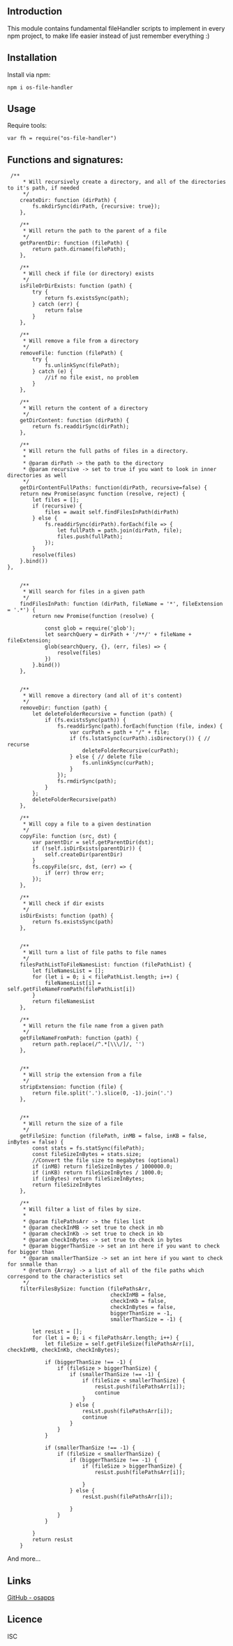 Introduction
------------

This module contains fundamental fileHandler scripts to implement in every npm project, to make life
easier instead of just remember everything :)

## Installation
Install via npm:
    
    npm i os-file-handler


## Usage       
Require tools:
        
    var fh = require("os-file-handler")

## Functions and signatures:

     /**
         * Will recursively create a directory, and all of the directories to it's path, if needed
         */
        createDir: function (dirPath) {
            fs.mkdirSync(dirPath, {recursive: true});
        },
    
        /**
         * Will return the path to the parent of a file
         */
        getParentDir: function (filePath) {
            return path.dirname(filePath);
        },
    
        /**
         * Will check if file (or directory) exists
         */
        isFileOrDirExists: function (path) {
            try {
                return fs.existsSync(path);
            } catch (err) {
                return false
            }
        },
    
        /**
         * Will remove a file from a directory
         */
        removeFile: function (filePath) {
            try {
                fs.unlinkSync(filePath);
            } catch (e) {
                //if no file exist, no problem
            }
        },
    
        /**
         * Will return the content of a directory
         */
        getDirContent: function (dirPath) {
            return fs.readdirSync(dirPath);
        },
    
        /**
         * Will return the full paths of files in a directory.
         *
         * @param dirPath -> the path to the directory
         * @param recursive -> set to true if you want to look in inner directories as well
         */
        getDirContentFullPaths: function(dirPath, recursive=false) {
        return new Promise(async function (resolve, reject) {
            let files = [];
            if (recursive) {
                files = await self.findFilesInPath(dirPath)
            } else {
                fs.readdirSync(dirPath).forEach(file => {
                    let fullPath = path.join(dirPath, file);
                    files.push(fullPath);
                });
            }
            resolve(files)
        }.bind())
    },
    
    
        /**
         * Will search for files in a given path
         */
        findFilesInPath: function (dirPath, fileName = '*', fileExtension = '.*') {
            return new Promise(function (resolve) {
    
                const glob = require('glob');
                let searchQuery = dirPath + '/**/' + fileName + fileExtension;
                glob(searchQuery, {}, (err, files) => {
                    resolve(files)
                })
            }.bind())
        },
    
    
        /**
         * Will remove a directory (and all of it's content)
         */
        removeDir: function (path) {
            let deleteFolderRecursive = function (path) {
                if (fs.existsSync(path)) {
                    fs.readdirSync(path).forEach(function (file, index) {
                        var curPath = path + "/" + file;
                        if (fs.lstatSync(curPath).isDirectory()) { // recurse
                            deleteFolderRecursive(curPath);
                        } else { // delete file
                            fs.unlinkSync(curPath);
                        }
                    });
                    fs.rmdirSync(path);
                }
            };
            deleteFolderRecursive(path)
        },
    
        /**
         * Will copy a file to a given destination
         */
        copyFile: function (src, dst) {
            var parentDir = self.getParentDir(dst);
            if (!self.isDirExists(parentDir)) {
                self.createDir(parentDir)
            }
            fs.copyFile(src, dst, (err) => {
                if (err) throw err;
            });
        },
    
        /**
         * Will check if dir exists
         */
        isDirExists: function (path) {
            return fs.existsSync(path)
        },
    
    
        /**
         * Will turn a list of file paths to file names
         */
        filesPathListToFileNamesList: function (filePathList) {
            let fileNamesList = [];
            for (let i = 0; i < filePathList.length; i++) {
                fileNamesList[i] = self.getFileNameFromPath(filePathList[i])
            }
            return fileNamesList
        },
    
        /**
         * Will return the file name from a given path
         */
        getFileNameFromPath: function (path) {
            return path.replace(/^.*[\\\/]/, '')
        },
    
    
        /**
         * Will strip the extension from a file
         */
        stripExtension: function (file) {
            return file.split('.').slice(0, -1).join('.')
        },
    
    
        /**
         * Will return the size of a file
         */
        getFileSize: function (filePath, inMB = false, inKB = false, inBytes = false) {
            const stats = fs.statSync(filePath);
            const fileSizeInBytes = stats.size;
            //Convert the file size to megabytes (optional)
            if (inMB) return fileSizeInBytes / 1000000.0;
            if (inKB) return fileSizeInBytes / 1000.0;
            if (inBytes) return fileSizeInBytes;
            return fileSizeInBytes
        },
    
        /**
         * Will filter a list of files by size.
         *
         * @param filePathsArr -> the files list
         * @param checkInMB -> set true to check in mb
         * @param checkInKb -> set true to check in kb
         * @param checkInBytes -> set true to check in bytes
         * @param biggerThanSize -> set an int here if you want to check for bigger than
         * @param smallerThanSize -> set an int here if you want to check for snmalle than
         * @return {Array} -> a list of all of the file paths which correspond to the characteristics set
         */
        filterFilesBySize: function (filePathsArr,
                                     checkInMB = false,
                                     checkInKb = false,
                                     checkInBytes = false,
                                     biggerThanSize = -1,
                                     smallerThanSize = -1) {
    
            let resLst = [];
            for (let i = 0; i < filePathsArr.length; i++) {
                let fileSize = self.getFileSize(filePathsArr[i], checkInMB, checkInKb, checkInBytes);
    
                if (biggerThanSize !== -1) {
                    if (fileSize > biggerThanSize) {
                        if (smallerThanSize !== -1) {
                            if (fileSize < smallerThanSize) {
                                resLst.push(filePathsArr[i]);
                                continue
                            }
                        } else {
                            resLst.push(filePathsArr[i]);
                            continue
                        }
                    }
                }
    
                if (smallerThanSize !== -1) {
                    if (fileSize < smallerThanSize) {
                        if (biggerThanSize !== -1) {
                            if (fileSize > biggerThanSize) {
                                resLst.push(filePathsArr[i]);
    
                            }
                        } else {
                            resLst.push(filePathsArr[i]);
    
                        }
                    }
                }
    
            }
            return resLst
        }
And more...


## Links
[GitHub - osapps](https://github.com/osfunapps)

## Licence
ISC